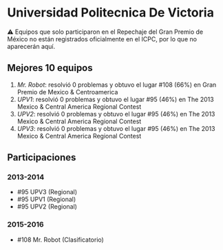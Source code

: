 # Universidad Politecnica De Victoria

:warning: Equipos que solo participaron en el Repechaje del Gran Premio de México no están registrados oficialmente en el ICPC, por lo que no aparecerán aquí.

## Mejores 10 equipos

1. _Mr. Robot_: resolvió 0 problemas y obtuvo el lugar #108 (66%) en Gran Premio de Mexico & Centroamerica
1. _UPV1_: resolvió 0 problemas y obtuvo el lugar #95 (46%) en The 2013 Mexico & Central America Regional Contest
1. _UPV2_: resolvió 0 problemas y obtuvo el lugar #95 (46%) en The 2013 Mexico & Central America Regional Contest
1. _UPV3_: resolvió 0 problemas y obtuvo el lugar #95 (46%) en The 2013 Mexico & Central America Regional Contest

## Participaciones

### 2013-2014

- #95 UPV3 (Regional)
- #95 UPV1 (Regional)
- #95 UPV2 (Regional)

### 2015-2016

- #108 Mr. Robot (Clasificatorio)



